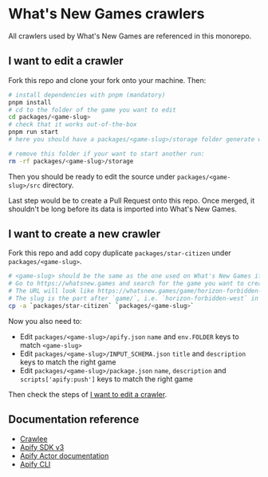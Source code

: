 # What's New Games crawlers

All crawlers used by What's New Games are referenced in this monorepo.

## I want to edit a crawler

Fork this repo and clone your fork onto your machine. Then:

```sh
# install dependencies with pnpm (mandatory)
pnpm install
# cd to the folder of the game you want to edit
cd packages/<game-slug>
# check that it works out-of-the-box
pnpm run start
# here you should have a packages/<game-slug>/storage folder generate with the result of the crawler

# remove this folder if your want to start another run:
rm -rf packages/<game-slug>/storage
```

Then you should be ready to edit the source under `packages/<game-slug>/src` directory.

Last step would be to create a Pull Request onto this repo.
Once merged, it shouldn't be long before its data is imported into What's New Games.

## I want to create a new crawler

Fork this repo and add copy duplicate `packages/star-citizen` under `packages/<game-slug>`.

```sh
# <game-slug> should be the same as the one used on What's New Games if possible.
# Go to https://whatsnew.games and search for the game you want to create a crawler for.
# The URL will look like https://whatsnew.games/game/horizon-forbidden-west.
# The slug is the part after `game/`, i.e. `horizon-forbidden-west` in this case.
cp -a `packages/star-citizen` `packages/<game-slug>`
```

Now you also need to:

- Edit `packages/<game-slug>/apify.json` `name` and `env.FOLDER` keys to match `<game-slug>`
- Edit `packages/<game-slug>/INPUT_SCHEMA.json` `title` and `description` keys to match the right game
- Edit `packages/<game-slug>/package.json` `name`, `description` and `scripts['apify:push']` keys to match the right game

Then check the steps of [I want to edit a crawler](#i-want-to-edit-a-crawler).

## Documentation reference

- [Crawlee](https://crawlee.dev)
- [Apify SDK v3](https://sdk.apify.com)
- [Apify Actor documentation](https://docs.apify.com/actor)
- [Apify CLI](https://docs.apify.com/cli)
